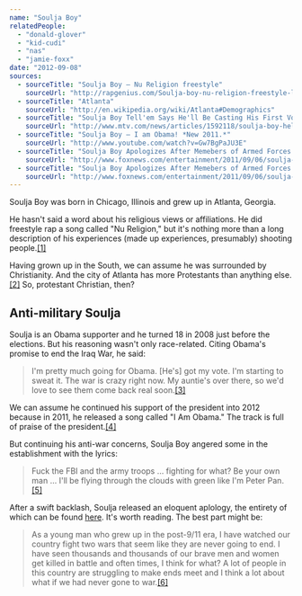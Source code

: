 ```yaml
---
name: "Soulja Boy"
relatedPeople:
  - "donald-glover"
  - "kid-cudi"
  - "nas"
  - "jamie-foxx"
date: "2012-09-08"
sources:
  - sourceTitle: "Soulja Boy – Nu Religion freestyle"
    sourceUrl: "http://rapgenius.com/Soulja-boy-nu-religion-freestyle-lyrics"
  - sourceTitle: "Atlanta"
    sourceUrl: "http://en.wikipedia.org/wiki/Atlanta#Demographics"
  - sourceTitle: "Soulja Boy Tell'em Says He'll Be Casting His First Vote For Obama, Talks Bow Wow Mixtape"
    sourceUrl: "http://www.mtv.com/news/articles/1592118/soulja-boy-hell-be-voting-obama.jhtml"
  - sourceTitle: "Soulja Boy – I am Obama! *New 2011.*"
    sourceUrl: "http://www.youtube.com/watch?v=Gw7BgPaJU3E"
  - sourceTitle: "Soulja Boy Apologizes After Memebers of Armed Forces Slam His Anti-Military Song"
    sourceUrl: "http://www.foxnews.com/entertainment/2011/09/06/soulja-boy-apologizes-after-members-armed-forces-slam-his-anti-military-song/#ixzz1XOWi2ZO3"
  - sourceTitle: "Soulja Boy Apologizes After Memebers of Armed Forces Slam His Anti-Military Song"
    sourceUrl: "http://www.foxnews.com/entertainment/2011/09/06/soulja-boy-apologizes-after-members-armed-forces-slam-his-anti-military-song/#ixzz1XOWi2ZO3"
---
```


Soulja Boy was born in Chicago, Illinois and grew up in Atlanta, Georgia.

He hasn't said a word about his religious views or affiliations. He did freestyle rap a song called "Nu Religion," but it's nothing more than a long description of his experiences (made up experiences, presumably) shooting people.<a class="source-citation" href="http://rapgenius.com/Soulja-boy-nu-religion-freestyle-lyrics" title="Soulja Boy – Nu Religion freestyle">[1]</a>

Having grown up in the South, we can assume he was surrounded by Christianity. And the city of Atlanta has more Protestants than anything else.<a class="source-citation" href="http://en.wikipedia.org/wiki/Atlanta#Demographics" title="Atlanta">[2]</a> So, protestant Christian, then?


## Anti-military Soulja

Soulja is an Obama supporter and he turned 18 in 2008 just before the elections. But his reasoning wasn't only race-related. Citing Obama's promise to end the Iraq War, he said:

>I'm pretty much going for Obama. [He's] got my vote. I'm starting to sweat it. The war is crazy right now. My auntie's over there, so we'd love to see them come back real soon.<a class="source-citation" href="http://www.mtv.com/news/articles/1592118/soulja-boy-hell-be-voting-obama.jhtml" title="Soulja Boy Tell&apos;em Says He&apos;ll Be Casting His First Vote For Obama, Talks Bow Wow Mixtape">[3]</a>

We can assume he continued his support of the president into 2012 because in 2011, he released a song called "I Am Obama." The track is full of praise of the president.<a class="source-citation" href="http://www.youtube.com/watch?v=Gw7BgPaJU3E" title="Soulja Boy – I am Obama! *New 2011.*">[4]</a>

But continuing his anti-war concerns, Soulja Boy angered some in the establishment with the lyrics:

>Fuck the FBI and the army troops … fighting for what? Be your own man … I'll be flying through the clouds with green like I'm Peter Pan.<a class="source-citation" href="http://www.foxnews.com/entertainment/2011/09/06/soulja-boy-apologizes-after-members-armed-forces-slam-his-anti-military-song/#ixzz1XOWi2ZO3" title="Soulja Boy Apologizes After Memebers of Armed Forces Slam His Anti-Military Song">[5]</a>

After a swift backlash, Soulja released an eloquent aplology, the entirety of which can be found [here](http://www.foxnews.com/entertainment/2011/09/06/soulja-boy-apologizes-after-members-armed-forces-slam-his-anti-military-song/#ixzz1XOWi2ZO3). It's worth reading. The best part might be:

>As a young man who grew up in the post-9/11 era, I have watched our country fight two wars that seem like they are never going to end. I have seen thousands and thousands of our brave men and women get killed in battle and often times, I think for what? A lot of people in this country are struggling to make ends meet and I think a lot about what if we had never gone to war.<a class="source-citation" href="http://www.foxnews.com/entertainment/2011/09/06/soulja-boy-apologizes-after-members-armed-forces-slam-his-anti-military-song/#ixzz1XOWi2ZO3" title="Soulja Boy Apologizes After Memebers of Armed Forces Slam His Anti-Military Song">[6]</a>